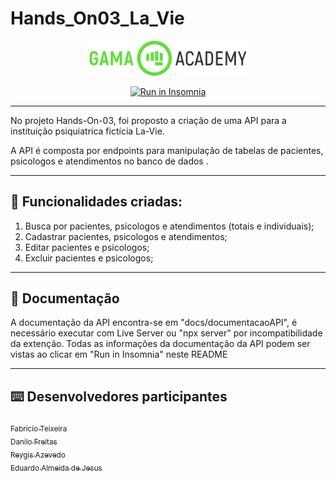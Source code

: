 # Hands_On03_La_Vie

<p align="center">
  <img src="./docs/readmeFiles/logoGama.png" width="50%">
</p>
<p align="center">
  <a href="https://insomnia.rest/run/?label=Hands_On03_La_Vie&uri=https%3A%2F%2Fraw.githubusercontent.com%2FReygis%2FHands_On03_La_Vie%2Freygis%2Fdocs%2FinsomniaRunButton%2FInsomnia_2022-07-26.json" target="_blank"><img src="https://insomnia.rest/images/run.svg" alt="Run in Insomnia"></a>
</p>


---

No projeto Hands-On-03, foi proposto a criação de uma API para a instituição psiquiatrica fictícia La-Vie.

A API é composta por endpoints para manipulação de tabelas de pacientes, psicologos e atendimentos no banco de dados .

---
## :memo: Funcionalidades criadas: 

1. Busca por pacientes, psicologos e atendimentos (totais e individuais);
2. Cadastrar pacientes, psicologos e atendimentos;
3. Editar pacientes e psicologos;
4. Excluir pacientes e psicologos;

---


## :page_with_curl: Documentação

A documentação da API encontra-se em "docs/documentacaoAPI", é necessário executar com Live Server ou "npx server" por incompatibilidade da extenção.
Todas as informações da documentação da API podem ser vistas ao clicar em "Run in Insomnia" neste README    


---


## :keyboard: Desenvolvedores participantes

[<sub>Fabricio Teixeira</sub>](https://github.com/FabriciodSTeixeira)  
[<sub>Danilo Freitas</sub>](https://github.com/danilojpfreitas)  
[<sub>Reygis Azevedo</sub>](https://github.com/Reygis)  
[<sub>Eduardo Almeida de Jesus</sub>](https://github.com/)  





